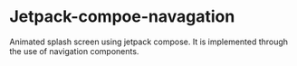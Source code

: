 # Jetpack-compoe-navagation
Animated splash screen using jetpack compose. It is implemented through the use of navigation components.

